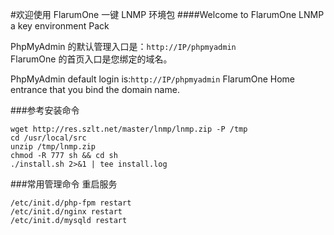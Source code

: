 #欢迎使用 FlarumOne 一键 LNMP 环境包
####Welcome to FlarumOne LNMP a key environment Pack

PhpMyAdmin 的默认管理入口是：`http://IP/phpmyadmin`  
FlarumOne 的首页入口是您绑定的域名。  
  
PhpMyAdmin default login is:`http://IP/phpmyadmin`
FlarumOne Home entrance that you bind the domain name.


###参考安装命令
```shell
wget http://res.szlt.net/master/lnmp/lnmp.zip -P /tmp
cd /usr/local/src
unzip /tmp/lnmp.zip
chmod -R 777 sh && cd sh
./install.sh 2>&1 | tee install.log
```

###常用管理命令
重启服务
```shell
/etc/init.d/php-fpm restart
/etc/init.d/nginx restart
/etc/init.d/mysqld restart
```
